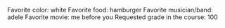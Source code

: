 Favorite color: white
Favorite food: hamburger
Favorite musician/band: adele
Favorite movie: me before you
Requested grade in the course: 100